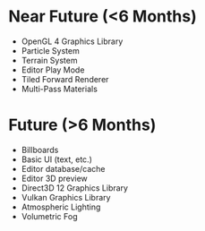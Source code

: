 
# Near Future (<6 Months)

* OpenGL 4 Graphics Library
* Particle System
* Terrain System
* Editor Play Mode
* Tiled Forward Renderer
* Multi-Pass Materials

# Future (>6 Months)

* Billboards
* Basic UI (text, etc.)
* Editor database/cache
* Editor 3D preview
* Direct3D 12 Graphics Library
* Vulkan Graphics Library
* Atmospheric Lighting
* Volumetric Fog
